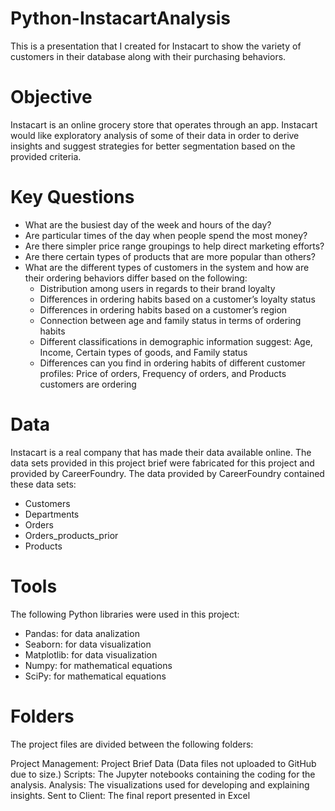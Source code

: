 # Python-InstacartAnalysis
This is a presentation that I created for Instacart to show the variety of customers in their database along with their purchasing behaviors.

# Objective
Instacart is an online grocery store that operates through an app. Instacart would like exploratory analysis of some of their data in order to derive insights and suggest strategies for better segmentation based on the provided criteria.

# Key Questions
- What are the busiest day of the week and hours of the day?
- Are particular times of the day when people spend the most money?
- Are there simpler price range groupings to help direct marketing efforts?
- Are there certain types of products that are more popular than others? 
- What are the different types of customers in the system and how are their ordering behaviors differ based on the following:
  - Distribution among users in regards to their brand loyalty
  - Differences in ordering habits based on a customer’s loyalty status
  - Differences in ordering habits based on a customer’s region
  - Connection between age and family status in terms of ordering habits
  - Different classifications in demographic information suggest: Age, Income, Certain types of goods, and Family status
  - Differences can you find in ordering habits of different customer profiles: Price of orders, Frequency of orders, and Products customers are ordering

# Data
Instacart is a real company that has made their data available online. The data sets provided in this project brief were fabricated for this project and provided by CareerFoundry. The data provided by CareerFoundry contained these data sets:

- Customers
- Departments
- Orders
- Orders_products_prior
- Products

# Tools
The following Python libraries were used in this project:

- Pandas: for data analization
- Seaborn: for data visualization
- Matplotlib: for data visualization
- Numpy: for mathematical equations
- SciPy: for mathematical equations

# Folders
The project files are divided between the following folders:

Project Management: Project Brief
Data (Data files not uploaded to GitHub due to size.)
Scripts: The Jupyter notebooks containing the coding for the analysis.
Analysis: The visualizations used for developing and explaining insights.
Sent to Client: The final report presented in Excel
